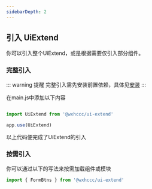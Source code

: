 ```yaml
---
sidebarDepth: 2
---
```


## 引入 UiExtend

你可以引入整个UiExtend，或是根据需要仅引入部分组件。

### 完整引入

::: warning 提醒
完整引入需先安装前置依赖，具体见[安装](./)
:::

在main.js中添加以下内容
``` ts

import UiExtend from '@wxhccc/ui-extend'

app.use(UiExtend)
```
以上代码便完成了UiExtend的引入

### 按需引入

你可以通过以下的写法来按需加载组件或模块

``` ts
import { FormBtns } from '@wxhccc/ui-extend'
```